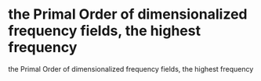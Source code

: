 # the Primal Order of dimensionalized frequency fields, the highest frequency

the Primal Order of dimensionalized frequency fields, the highest frequency